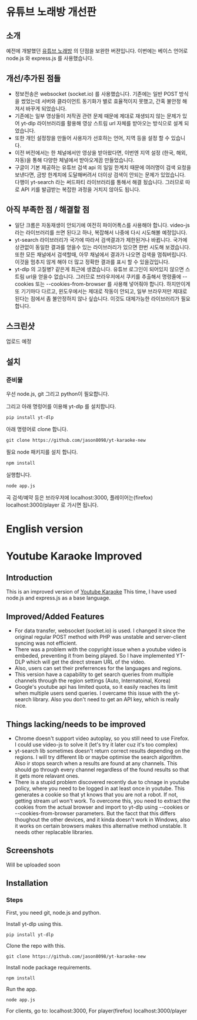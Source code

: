 # 유튜브 노래방 개선판

## 소개
예전에 개발했던 [유튜브 노래방](https://github.com/jason8098/yt_karaoke) 의 단점을 보완한 버젼입니다.
이번에는 베이스 언어로 node.js 와 express.js 를 사용했습니다.

## 개선/추가된 점들
- 정보전송은 websocket (socket.io) 를 사용했습니다. 기존에는 일반 POST 방식을 썼었는데 서버와 클라이언트 동기화가 별로 효율적이지 못했고, 간혹 불안정 해져서 바꾸게 되었습니다.
- 기존에는 일부 영상들이 저작권 관련 문제 때문에 제대로 재생되지 않는 문제가 있어 yt-dlp 라이브러리를 활용해 영상 스트림 url 자체를 받아오는 방식으로 설계 되었습니다.
- 또한 개인 설정창을 만들어 사용자가 선호하는 언어, 지역 등을 설정 할 수 있습니다.
- 이전 버전에서는 한 체널에서만 영상을 받아왔다면, 이번엔 지역 설정 (한국, 해외, 자동)을 통해 다양한 체널에서 받아오게끔 만들었습니다.
- 구글이 기본 제공하는 유튜브 검색 api 의 일일 한계치 때문에 여러명이 검색 요청을 보낸다면, 금방 한계치에 도달해버려서 더이상 검색이 안되는 문제가 있었습니다. 다행이 yt-search 라는 써드파티 라이브러리를 통해서 해결 됬습니다. 그러므로 따로 API 키를 발급받는 복잡한 과정을 거치지 않아도 됩니다.

## 아직 부족한 점 / 해결할 점
- 일단 크롬은 자동재생이 안되기에 여전히 파이어폭스를 사용해야 합니다. video-js 라는 라이브러리를 쓰면 된다고 하나, 복잡해서 나중에 다시 시도해볼 예정입니다.
- yt-search 라이브러리가 국가에 따라서 검색결과가 제한된거나 바뀝니다. 국가에 상관없이 동일한 결과를 얻을수 있는 라이브러리가 있으면 한번 시도해 보겠습니다. 또한 모든 채널에서 검색할때, 아무 채널에서 결과가 나오면 검색을 멈춰버립니다. 이것을 멈추지 않게 해야 더 많고 정확한 결과를 표시 할 수 있을겄입니다. 
- yt-dlp 의 고질병? 같은게 최근에 생겼습니다. 유튜브 로그인이 되어있지 않으면 스트림 url을 얻을수 없습니다. 그러므로 브라우저에서 쿠키를 추출해서 명령줄에 --cookies 또는 --cookies-from-browser 를 사용해 넣어줘야 합니다. 하지만이게 또 기기마다 다르고, 윈도우에서는 제대로 작동이 안되고, 일부 브라우저만 제대로 된다는 점에서 좀 불안정하지 않나 싶습니다. 이것도 대체가능한 라이브러리가 필요합니다. 

## 스크린샷
업로드 예정


## 설치
### 준비물
우선 node.js, git 그리고 python이 필요합니다.

그리고 아래 명렁어를 이용해 yt-dlp 를 설치합니다.

`pip install yt-dlp`

아래 명령어로 clone 합니다.

`git clone https://github.com/jason8098/yt-karaoke-new`

필요 node 패키지를 설치 합니다.

`npm install`

실행합니다. 

`node app.js`

곡 검색/예약 등은 브라우저에 localhost:3000, 플레이어는(firefox) localhost:3000/player 로 가시면 됩니다.


# English version
# Youtube Karaoke Improved

## Introduction
This is an improved version of [Youtube Karaoke](https://github.com/jason8098/yt_karaoke)
This time, I have used node.js and express.js as a base language.

## Improved/Added Features
- For data transfer, websocket (socket.io) is used. I changed it since the original regular POST method with PHP was unstable and server-client syncing was not efficient.
- There was a problem with the copyright issue when a youtube video is embeded, preventing it from being played. So I have implemented YT-DLP which will get the direct stream URL of the video.
- Also, users can set their preferrences for the languages and regions. 
- This version have a capability to get search queries from multiple channels through the region settings (Auto, Internatoinal, Korea)
- Google's youtube api has limited quota, so it easily reaches its limit when multiple users send queries. I overcame this issue with the yt-search library. Also you don't need to get an API key, which is really nice.  

## Things lacking/needs to be improved
- Chrome doesn't support video autoplay, so you still need to use Firefox. I could use video-js to solve it (let's try it later cuz it's too complex)
- yt-search lib sometimes doesn't return correct results depending on the regions. I will try different lib or maybe optimise the search algorithm. Also ir stops search when a results are found at any channels. This should go through every channel regardless of the found results so that it gets more relavant ones.
- There is a stupid problem discovered recently due to chnage in youtube policy, where you need to be logged in aat least once in youtube. This generates a cookie so that yt knows that you are not a robot. If not, getting stream url won't work. To overcome this, you need to extract the cookies from the actual browser and import to yt-dlp using --cookies or --cookies-from-browser parameters. But the facct that this differs thoughout the other devices, and it kinda doesn't work in Windows, also it works on certain browsers makes this alternative method unstable. It needs other replacable libraries.

## Screenshots
Will be uploaded soon


## Installation 
### Steps
First, you need git, node.js and python.

Install yt-dlp using this.

`pip install yt-dlp`

Clone the repo with this.

`git clone https://github.com/jason8098/yt-karaoke-new`

Install node package requirements.

`npm install`

Run the app.

`node app.js`

For clients, go to: localhost:3000, For player(firefox) localhost:3000/player


